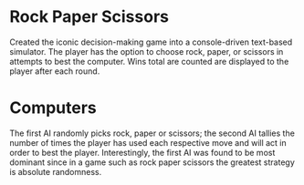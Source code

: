 # Rock Paper Scissors
Created the iconic decision-making game into a console-driven text-based simulator. The player has the option to choose rock, paper, or scissors
in attempts to best the computer. Wins total are counted are displayed to the player after each round. 

# Computers
The first AI randomly picks rock, paper or scissors; the second AI tallies the number of times the player has used each respective move and will 
act in order to best the player. Interestingly, the first AI was found to be most dominant since in a game such as rock paper scissors the greatest
strategy is absolute randomness. 
